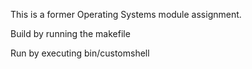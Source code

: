 This is a former Operating Systems module assignment.

Build by running the makefile

Run by executing bin/customshell